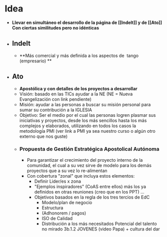 # Idea
- **Llevar en simultáneo el desarrollo de la página de [[Indelt]] y de [[Ato]] Con ciertas similitudes pero no idénticas**
- ## Indelt
	- **Más comercial y más definida a los aspectos de  tango (empresario) **
- ## Ato
	- **Apostólica  y con detalles de los proyectos a desarrollar**
	- Visión: basado en las TICs ayudar a la NE (NE = Nueva Evangelización con link pendiente)
	- Misión: ayudar a las personas a buscar su misión personal para sumar su contribución a la IGLESIA
	- Objetivo: Ser el medio por el cual las personas logren plasmar sus iniciativas y proyectos, desde los más sencillos hasta los más complejos y elaborados, utilizando en todos los casos la metodología PMI (ver link a PMI ya sea nuestro curso o algún otro externo que nos guste)
	- ### Propuesta de Gestión Estratégica Apostolical Autónoma
		- Para garantizar el crecimiento del proyecto interno de la comunidad, el cual a su vez sirve de modelo para los demás proyectos que a su vez lo re-alimentan
		- Con cobertura "zonal" que incluya estos elementos:
			- Definir Lider/es x zona
			- "Ejemplos inspiradores" (CoAS entre ellos) más los ya definidos en otras reuniones (creo que en los PPT) ...
			- Objetivos basados en la regla de los tres tercios de EdC
				- Modelo/plan de negocio
				- Estructura
				- (Adhonorem / pagos)
				- ISO de Calidad
				- Distribución a los más necesitados
				  Potencial del talento no mirado
				  3b.1.2 JOVENES (video Papa) + cultura del dar